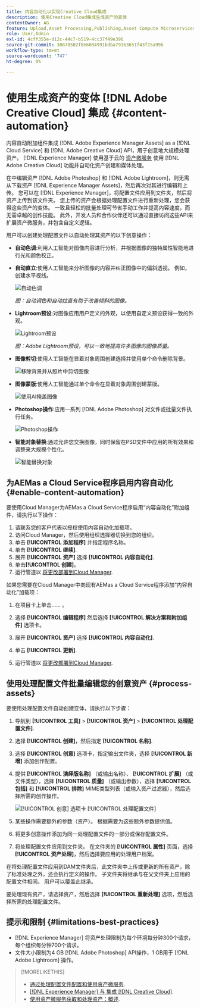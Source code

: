 ```yaml
---
title: 内容自动化以实现Creative Cloud集成
description: 使用Creative Cloud集成生成资产的变体
contentOwner: AG
feature: Upload,Asset Processing,Publishing,Asset Compute Microservices,Workflow
role: User,Admin
exl-id: 4cff355e-d12c-44c7-b519-4cc37f49e396
source-git-commit: 30870502f0e6084991bdba79163651f43f15a99b
workflow-type: tm+mt
source-wordcount: '747'
ht-degree: 0%

---
```


# 使用生成资产的变体 [!DNL Adobe Creative Cloud] 集成 {#content-automation}

内容自动附加组件集成 [!DNL Adobe Experience Manager Assets] as a [!DNL Cloud Service] 和 [!DNL Adobe Creative Cloud] API，用于创意地大规模处理资产。 [!DNL Experience Manager] 使用基于云的 [资产微服务](/help/assets/asset-microservices-overview.md) 使用 [!DNL Adobe Creative Cloud] 功能并自动化资产创建和媒体处理。

在中编辑资产 [!DNL Adobe Photoshop] 和 [!DNL Adobe Lightroom]，则无需从下载资产 [!DNL Experience Manager Assets]，然后再次对其进行编辑和上传。 您可以在 [!DNL Experience Manager]，将配置文件应用到文件夹，然后将资产上传到该文件夹。 您上传的资产会根据处理配置文件进行重新处理，您会获得这些资产的变体。 一致且轻松的批量处理可节省手动工作并提高内容速度，而无需卓越的创作技能。 此外，开发人员和合作伙伴还可以通过直接访问这些API来扩展资产微服务，并包含自定义逻辑。

用户可以创建处理配置文件以自动处理其资产的以下创意操作：

* **自动色调**:利用人工智能对图像内容进行分析，并根据图像的独特属性智能地进行光和颜色校正。

* **自动直立**:使用人工智能来分析图像的内容并纠正图像中的偏斜透视。 例如，创建水平视线。

   ![自动色调](/help/assets/assets/content-automation-autotone.png)

   *图：自动调色和自动拉直有助于改善倾斜的图像。*

* **Lightroom预设**:对图像应用用户定义的外观，以使用自定义预设获得一致的外观。

   ![Lightroom预设](/help/assets/assets/content-automation-lrpresets.png)

   *图：Adobe Lightroom预设，可以一致地提高许多图像的图像质量。*

* **图像剪切**:使用人工智能在显着对象周围创建选择并使用单个命令删除背景。

   ![移除背景并从照片中剪切图像](/help/assets/assets/content-automation-backgroundremove.png)

* **图像蒙版**:使用人工智能通过单个命令在显着对象周围创建蒙版。

   ![使用AI掩盖图像](/help/assets/assets/content-automation-mask.png)

* **Photoshop操作**:应用一系列 [!DNL Adobe Photoshop] 对文件或批量文件执行任务。

   ![Photoshop操作](/help/assets/assets/content-automation-psactions.png)

* **智能对象替换**:通过允许您交换图像，同时保留在PSD文件中应用的所有效果和调整来大规模个性化。

   ![智能替换对象](/help/assets/assets/content-automation-objectreplace.png)

## 为AEMas a Cloud Service程序启用内容自动化 {#enable-content-automation}

要使用Cloud Manager为AEMas a Cloud Service程序启用“内容自动化”附加组件，请执行以下操作：

1. 请联系您的客户代表以授权使用内容自动化加载项。
1. 访问Cloud Manager，然后使用组织选择器切换到您的组织。
1. 单击 **[!UICONTROL 添加程序]** 并指定程序名称。
1. 单击 **[!UICONTROL 继续]**.
1. 展开 **[!UICONTROL 资产]** 选择 **[!UICONTROL 内容自动化]**.
1. 单击&#x200B;**[!UICONTROL 创建]**。
1. 运行管道以 [将更改部署到Cloud Manager](https://experienceleague.adobe.com/docs/experience-manager-cloud-service/content/implementing/using-cloud-manager/deploy-code.html).

如果您需要在Cloud Manager中向现有AEMas a Cloud Service程序添加“内容自动化”加载项：

1. 在项目卡上单击…… 。

1. 选择 **[!UICONTROL 编辑程序]** 然后选择 **[!UICONTROL 解决方案和附加组件]** 选项卡。

1. 展开 **[!UICONTROL 资产]** 选择 **[!UICONTROL 内容自动化]**.
1. 单击 **[!UICONTROL 更新]**.
1. 运行管道以 [将更改部署到Cloud Manager](https://experienceleague.adobe.com/docs/experience-manager-cloud-service/content/implementing/using-cloud-manager/deploy-code.html).

## 使用处理配置文件批量编辑您的创意资产 {#process-assets}

要使用处理配置文件自动创建变体，请执行以下步骤：

1. 导航到 **[!UICONTROL 工具]** > **[!UICONTROL 资产]** > **[!UICONTROL 处理配置文件]**.

1. 选择 **[!UICONTROL 创建]**，然后指定 **[!UICONTROL 名称]**.

1. 选择 **[!UICONTROL 创意]** 选项卡，指定输出文件夹，选择 **[!UICONTROL 新增]** 添加创作配置。

1. 提供 **[!UICONTROL 演绎版名称]** （或输出名称）、 **[!UICONTROL 扩展]** （或文件类型），选择 **[!UICONTROL 质量]** （或输出参数），选择 **[!UICONTROL 包括]** 和 **[!UICONTROL 排除]** MIME类型列表（或输入资产过滤器），然后选择所需的创作操作。

   ![[!UICONTROL 创意] 选项卡 [!UICONTROL 处理配置文件]](assets/creative-processing-profile.png)

1. 某些操作需要额外的参数（资产）。 根据需要为这些额外参数提供值。

1. 将更多创意操作添加为同一处理配置文件的一部分或保存配置文件。

1. 将处理配置文件应用到文件夹。 在文件夹的 **[!UICONTROL 属性]** 页面，选择 **[!UICONTROL 资产处理]**，然后选择要应用的处理用户档案。

在将处理配置文件应用到DAM文件夹后，此文件夹中上传或更新的所有资产，除了标准处理之外，还会执行定义的操作。 子文件夹将继承与在父文件夹上应用的配置文件相同。 用户可以覆盖此继承。

要处理现有资产，请选择资产，然后选择 **[!UICONTROL 重新处理]** 选项，然后选择所需的处理配置文件。

## 提示和限制 {#limitations-best-practices}

* [!DNL Experience Manager] 将资产处理限制为每个环境每分钟300个请求，每个组织每分钟700个请求。
* 文件大小限制为4 GB [!DNL Adobe Photoshop] API操作，1 GB用于 [!DNL Adobe Lightroom] 操作。

>[!MORELIKETHIS]
>
>* [通过处理配置文件配置和使用资产微服务](/help/assets/asset-microservices-configure-and-use.md).
>* [ [!DNL Experience Manager] 与 集成 [!DNL Creative Cloud]](/help/assets/aem-cc-integration-best-practices.md).
>* [使用资产微服务获取和处理资产：概述](/help/assets/asset-microservices-overview.md).

